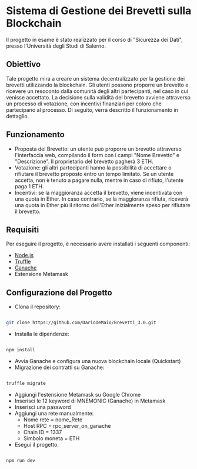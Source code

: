 # Sistema di Gestione dei Brevetti sulla Blockchain
Il progetto in esame è stato realizzato per il corso di "Sicurezza dei Dati", presso l'Università degli Studi di Salerno. 

## Obiettivo
Tale progetto mira a creare un sistema decentralizzato per la gestione dei brevetti utilizzando la blockchain. Gli utenti possono proporre un brevetto e ricevere un resoconto dalla comunità degli altri partecipanti, nel caso in cui venisse accettato. La decisione sulla validità del brevetto avviene attraverso un processo di votazione, con incentivi finanziari per coloro che partecipano al processo. Di seguito, verrà descritto il funzionamento in dettaglio.

## Funzionamento
- Proposta del Brevetto: un utente può proporre un brevetto attraverso l'interfaccia web, compilando il form con i campi "Nome Brevetto" e "Descrizione". Il proprietario del brevetto pagherà 3 ETH.
- Votazione: gli altri partecipanti hanno la possibilità di accettare o rifiutare il brevetto proposto entro un tempo limitato. Se un utente accetta, non è tenuto a pagare nulla, mentre in caso di rifiuto, l'utente paga 1 ETH.
- Incentivi: se la maggioranza accetta il brevetto, viene incentivata con una quota in Ether. In caso contrario, se la maggioranza rifiuta, riceverà una quota in Ether più il ritorno dell'Ether inizialmente speso per rifiutare il brevetto.

## Requisiti
Per eseguire il progetto, è necessario avere installati i seguenti componenti:
- [Node.js](https://nodejs.org/en/download)
- [Truffle](https://www.npmjs.com/package/truffle)
- [Ganache](https://trufflesuite.com/ganache/)
- Estensione Metamask

## Configurazione del Progetto
- Clona il repository:
```bash

git clone https://github.com/DarioDeMaio/Brevetti_3.0.git 

```
- Installa le dipendenze:
```bash

npm install

```
- Avvia Ganache e configura una nuova blockchain locale (Quickstart)
- Migrazione dei contratti su Ganache:
```bash

truffle migrate

```
- Aggiungi l'estensione Metamask su Google Chrome
- Inserisci le 12 keyword di MNEMONIC (Ganache) in Metamask
- Inserisci una password
- Aggiungi una rete manualmente:
  - Nome rete = nome_Rete
  - Host RPC = rpc_server_on_ganache
  - Chain ID = 1337
  - Simbolo moneta = ETH
- Esegui il progetto:
```bash

npm run dev

```
  
